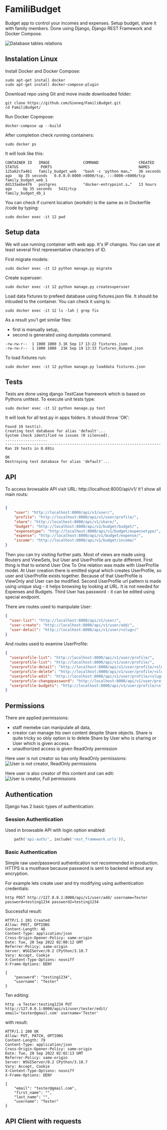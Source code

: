 # FamiliBudget

Budget app to control your incomes and expenses. Setup budget, share it with family members. Done using Django, Django REST Framework and Docker Compose.

![Database tables relations](img/familybudget_tables.png)

## Instalation Linux

Install Docker and Docker Compose:

```commandline
sudo apt-get install docker 
sudo apt-get install docker-compose-plugin
```

Download repo using Git and move inside downloaded folder:

```commandline
git clone https://github.com/Gieneq/FamiliBudget.git
cd FamiliBudget/
```

Run Docker Copmpose:
```commandline
docker-compose up --build
```

After completion check running containers:
```commandline
sudo docker ps
```
It will look like this:
```
CONTAINER ID   IMAGE               COMMAND                  CREATED          STATUS          PORTS                                       NAMES
125a62cfa4b1   family_budget_web   "bash -c 'python man…"   36 seconds ago   Up 35 seconds   0.0.0.0:8000->8000/tcp, :::8000->8000/tcp   family_budget_web_1
dd133aebe476   postgres            "docker-entrypoint.s…"   13 hours ago     Up 35 seconds   5432/tcp                                    family_budget_db_1
```
You can check if current location (workdir) is the same as in Dockerfile /code by typing:
```commandline
sudo docker exec -it 12 pwd
```

## Setup data
We will use running container with web app. It's IP changes. You can use at least several first representative characters of ID.

First migrate models:
```commandline
sudo docker exec -it 12 python manage.py migrate
```

Create superuser:
```commandline
sudo docker exec -it 12 python manage.py createsuperuser
```

Load data fixtures to prefeed database using fixtures.json file. It should be inlcuded to the container. You can check it using ls:
```commandline
sudo docker exec -it 12 ls -lah | grep fix
```
As a result you'l get similar files:
- first is manually setup,
- second is generated using dumpdata command.

```text
-rw-rw-r--  1 1000 1000 3.1K Sep 17 13:22 fixtures.json
-rw-rw-r--  1 1000 1000  21K Sep 19 13:33 fixtures_dumped.json
```
To load fixtures run:
```commandline
sudo docker exec -it 12 python manage.py loaddata fixtures.json
```

## Tests
Tests are done using django TestCase framework which is based on Pythons unittest. To execute unit tests type:

```commandline
sudo docker exec -it 12 python manage.py test
```
It will look for all test.py in apps folders. It should throw 'OK':
```text
Found 19 test(s).
Creating test database for alias 'default'...
System check identified no issues (0 silenced).
...................
----------------------------------------------------------------------
Ran 19 tests in 0.691s

OK
Destroying test database for alias 'default'...
```

## API
To access browsable API visit URL: http://localhost:8000/api/v1/
It'l show all main routs:
```JSON

{
    "user": "http://localhost:8000/api/v1/user/",
    "profile": "http://localhost:8000/api/v1/user/profile/",
    "share": "http://localhost:8000/api/v1/share/",
    "budget": "http://localhost:8000/api/v1/budget/budget/",
    "expensetype": "http://localhost:8000/api/v1/budget/expensetype/",
    "expense": "http://localhost:8000/api/v1/budget/expense/",
    "income": "http://localhost:8000/api/v1/budget/income/"
}
```
Then you can try visiting further pats. Most of views are made using Routers and ViewSets, but User and UserProfile are quite different.
First thing is that to extend User One To One relation was made with UserProfile model.
At User creation there is emitted signal which creates UserProfile, so user and UserProfile exists together.
Because of that UserProfile is ViewOnly and User can be modified. 
Second UserProfile url pattern is made using unique slug - it helps browsing by looking at URL. It is not needed for Expenses and Budgets.
Third User has password - it can be edited using special endpoint.

There are routes used to manipulate User:
```JSON
{
  "user-list": "http://localhost:8000/api/v1/user/",
  "user-create": "http://localhost:8000/api/v1/user/add/",
  "user-detail": "http://localhost:8000/api/v1/user/<slug>/"
}
```
And routes used to examine UserProfile:
```JSON
{
  "userprofile-list": "http://localhost:8000/api/v1/user/profile/",
  "userprofile-list": "http://localhost:8000/api/v1/user/profile/",
  "userprofile-detail": "http://localhost:8000/api/v1/user/profile/<slug>/",
  "userprofile-delete": "http://localhost:8000/api/v1/user/profile/<slug>/delete/",
  "userprofile-edit": "http://localhost:8000/api/v1/user/profile/<slug>/edit/",
  "userprofile-changepassword": "http://localhost:8000/api/v1/user/profile/<slug>/pswd/",
  "userprofile-budgets": "http://localhost:8000/api/v1/user/profile/<slug>/budgets/"
}
```

## Permissions
There are applied permissions:
- staff memebe can manipulate all data,
- creator can manage his own content despite Share objects. Share is quite tricky so obly option is to delete Share by User who is sharing or User which is given access.
- unauthorized access is given ReadOnly permission

Here user is not creator so has only ReadOnly permissions:
![User is not creator, ReadOnly permissions](img/readonly.png)

Here user is also creator of this content and can edit:
![User is creator, Full permissions](img/creator.png)

## Authentication
Django has 2 basic types of authentication:

### Session Authentication
Used in browsable API with login option enabled:
```Python
    path('api-auth/', include('rest_framework.urls')),
```

### Basic Authentication
Simple raw user/password authentication not recommended in production. HTTPS is a musthave because password is sent to backend without any encryption.

For example lets create user and try modifying using authentication credentials:
```commandline
http POST http://127.0.0.1:8000/api/v1/user/add/ username=Tester password=testing1234 password2=testing1234
```
Successful result:
```text
HTTP/1.1 201 Created
Allow: POST, OPTIONS
Content-Length: 46
Content-Type: application/json
Cross-Origin-Opener-Policy: same-origin
Date: Tue, 20 Sep 2022 02:00:12 GMT
Referrer-Policy: same-origin
Server: WSGIServer/0.2 CPython/3.10.7
Vary: Accept, Cookie
X-Content-Type-Options: nosniff
X-Frame-Options: DENY

{
    "password": "testing1234",
    "username": "Tester"
}
```

Ten editing:

```commandline
http -a Tester:testing1234 PUT http://127.0.0.1:8000/api/v1/user/tester/edit/ email='tester@gmail.com' username='Tester'
```
with result:
```text
HTTP/1.1 200 OK
Allow: PUT, PATCH, OPTIONS
Content-Length: 79
Content-Type: application/json
Cross-Origin-Opener-Policy: same-origin
Date: Tue, 20 Sep 2022 02:02:13 GMT
Referrer-Policy: same-origin
Server: WSGIServer/0.2 CPython/3.10.7
Vary: Accept, Cookie
X-Content-Type-Options: nosniff
X-Frame-Options: DENY

{
    "email": "tester@gmail.com",
    "first_name": "",
    "last_name": "",
    "username": "Tester"
}

```

## API Client with requests

